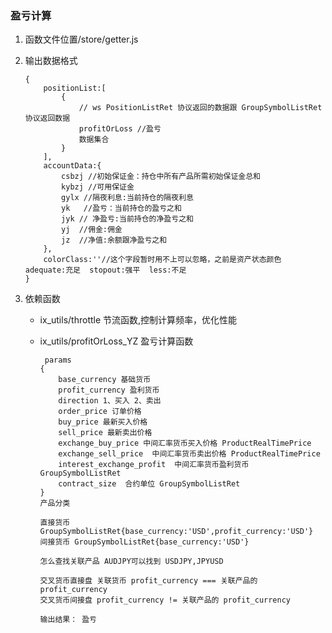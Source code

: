 ### 盈亏计算
1.  函数文件位置/store/getter.js
2.  输出数据格式

        {
            positionList:[
                {
                    // ws PositionListRet 协议返回的数据跟 GroupSymbolListRet 协议返回数据
                    profitOrLoss //盈亏
                    数据集合
                }
            ],
            accountData:{
                csbzj //初始保证金：持仓中所有产品所需初始保证金总和
                kybzj //可用保证金
                gylx //隔夜利息:当前持仓的隔夜利息
                yk   //盈亏：当前持仓的盈亏之和
                jyk // 净盈亏:当前持仓的净盈亏之和
                yj  //佣金:佣金
                jz  //净值:余额跟净盈亏之和
            },
            colorClass:''//这个字段暂时用不上可以忽略，之前是资产状态颜色 adequate:充足  stopout:强平  less:不足
        }

3.  依赖函数
    *   ix_utils/throttle 节流函数,控制计算频率，优化性能
    *   ix_utils/profitOrLoss_YZ 盈亏计算函数

             params
            {
                base_currency 基础货币
                profit_currency 盈利货币
                direction 1、买入 2、卖出
                order_price 订单价格
                buy_price 最新买入价格
                sell_price 最新卖出价格
                exchange_buy_price 中间汇率货币买入价格 ProductRealTimePrice
                exchange_sell_price  中间汇率货币卖出价格 ProductRealTimePrice
                interest_exchange_profit  中间汇率货币盈利货币 GroupSymbolListRet
                contract_size  合约单位 GroupSymbolListRet
            }
            产品分类  

            直接货币 GroupSymbolListRet{base_currency:'USD',profit_currency:'USD'}
            间接货币 GroupSymbolListRet{base_currency:'USD'}

            怎么查找关联产品 AUDJPY可以找到 USDJPY,JPYUSD

            交叉货币直接盘 关联货币 profit_currency === 关联产品的 profit_currency
            交叉货币间接盘 profit_currency != 关联产品的 profit_currency

            输出结果： 盈亏



